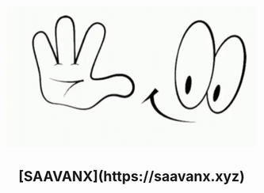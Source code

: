 ![logo](https://github.com/Saavanx/saavan-portfolio/blob/main/tenor.gif)<br>
<h1 align="center"> [SAAVANX](https://saavanx.xyz)
